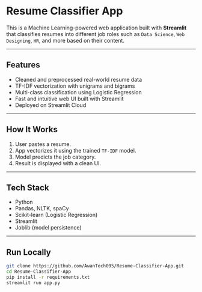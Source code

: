 # Resume Classifier App

This is a Machine Learning-powered web application built with **Streamlit** that classifies resumes into different job roles such as `Data Science`, `Web Designing`, `HR`, and more based on their content.

---

## Features

- Cleaned and preprocessed real-world resume data
- TF-IDF vectorization with unigrams and bigrams
- Multi-class classification using Logistic Regression
- Fast and intuitive web UI built with Streamlit
- Deployed on Streamlit Cloud

---

## How It Works

1. User pastes a resume.
2. App vectorizes it using the trained `TF-IDF` model.
3. Model predicts the job category.
4. Result is displayed with a clean UI.

---

## Tech Stack

- Python
- Pandas, NLTK, spaCy
- Scikit-learn (Logistic Regression)
- Streamlit
- Joblib (model persistence)

---

## Run Locally

```bash
git clone https://github.com/AwanTech095/Resume-Classifier-App.git
cd Resume-Classifier-App
pip install -r requirements.txt
streamlit run app.py
